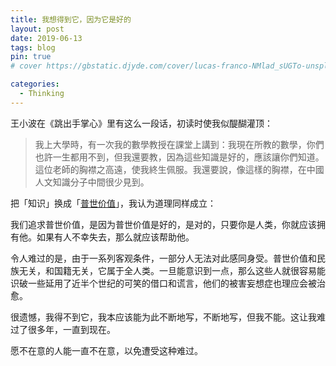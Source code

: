 ```yaml
---
title: 我想得到它，因为它是好的
layout: post
date: 2019-06-13
tags: blog
pin: true
# cover https://gbstatic.djyde.com/cover/lucas-franco-NMlad_sUGTo-unsplash.jpg?x-oss-process=style/cover

categories: 
  - Thinking
---
```


王小波在《跳出手掌心》里有这么一段话，初读时使我似醍醐灌顶：

> 我上大學時，有一次我的數學教授在課堂上講到：我現在所教的數學，你們也許一生都用不到，但我還要教，因為這些知識是好的，應該讓你們知道。這位老師的胸襟之高遠，使我終生佩服。我還要說，像這樣的胸襟，在中國人文知識分子中間很少見到。

把「知识」换成「[普世价值](https://zh.wikipedia.org/zh/%E6%99%AE%E4%B8%96%E5%83%B9%E5%80%BC)」，我认为道理同样成立：

我们追求普世价值，是因为普世价值是好的，是对的，只要你是人类，你就应该拥有他。如果有人不幸失去，那么就应该帮助他。

令人难过的是，由于一系列客观条件，一部分人无法对此感同身受。普世价值和民族无关，和国籍无关，它属于全人类。一旦能意识到一点，那么这些人就很容易能识破一些延用了近半个世纪的可笑的借口和谎言，他们的被害妄想症也理应会被治愈。

很遗憾，我得不到它，我本应该能为此不断地写，不断地写，但我不能。这让我难过了很多年，一直到现在。

愿不在意的人能一直不在意，以免遭受这种难过。